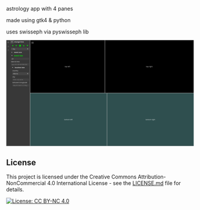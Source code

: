 astrology app with 4 panes

made using gtk4 & python

uses swisseph via pyswisseph lib

![current development stage](https://github.com/aum7/astrogt/blob/development/ui/astrogt250210.png)

## License

This project is licensed under the Creative Commons Attribution-NonCommercial 4.0 International License - see the [LICENSE.md](LICENSE.md) file for details.

[![License: CC BY-NC 4.0](https://licensebuttons.net/l/by-nc/4.0/80x15.png)](https://creativecommons.org/licenses/by-nc/4.0/)
